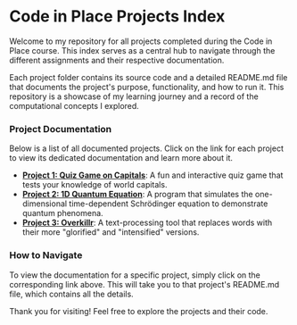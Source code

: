# **Code in Place Projects Index**

Welcome to my repository for all projects completed during the Code in Place course. This index serves as a central hub to navigate through the different assignments and their respective documentation.

Each project folder contains its source code and a detailed README.md file that documents the project's purpose, functionality, and how to run it. This repository is a showcase of my learning journey and a record of the computational concepts I explored.

### **Project Documentation**

Below is a list of all documented projects. Click on the link for each project to view its dedicated documentation and learn more about it.

* [**Project 1: Quiz Game on Capitals**](https://t.ly/2EZ2N): A fun and interactive quiz game that tests your knowledge of world capitals.  
* [**Project 2: 1D Quantum Equation**](https://samin-yasar.github.io): A program that simulates the one-dimensional time-dependent Schrödinger equation to demonstrate quantum phenomena.  
* [**Project 3: Overkillr**](https://samin-yasar.github.io): A text-processing tool that replaces words with their more "glorified" and "intensified" versions.

### **How to Navigate**

To view the documentation for a specific project, simply click on the corresponding link above. This will take you to that project's README.md file, which contains all the details.

Thank you for visiting\! Feel free to explore the projects and their code.
